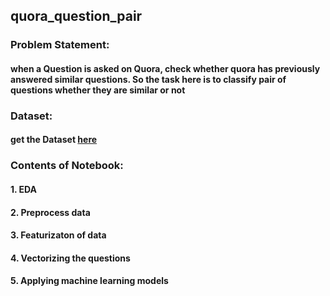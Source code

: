 ## quora_question_pair

### Problem Statement:
#### when a Question is asked on Quora, check whether quora has previously answered similar questions. So the task here is to classify pair of questions whether they are similar or not

### Dataset:
#### get the Dataset [here](https://www.kaggle.com/quora/question-pairs-dataset)

### Contents of Notebook:

#### 1. EDA 
#### 2. Preprocess data 
#### 3. Featurizaton of data
#### 4. Vectorizing the questions
#### 5. Applying machine learning models 

